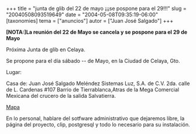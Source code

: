 +++
title = "junta de glib del 22 de mayo ¡¡¡se pospone para el 29!!!"
slug = "20040508093519649"
date = "2004-05-08T09:35:19-06:00"
[taxonomies]
tema = ["anuncios"]
autor = ["Juan José Salgado"]
+++

**\[NOTA:\]La reunión del 22 de Mayo se cancela y se pospone para el 29
de Mayo**

Próxima Junta de glib en Celaya.

Se propone para el día sábado -- de Mayo, en la Ciudad de Celaya, Gto.

Lugar:

Casa de: Juan José Salgado Meléndez
Sistemas Luz, S.A. de C.V.
2da. calle de L. Cardenas #107
Barrio de Tierrablanca,Atras de la Mega Comercial Mexicana del crucero
de la salida Salvatierra.

[Mapa](http://www.pmulti.com/plano.jpg)

<!-- more -->
En lo personal, hablare del sotfware administrativo que dejaremos libre,
la página del proyecto, clip, postgresql y todo lo necesario para su
instalación.
